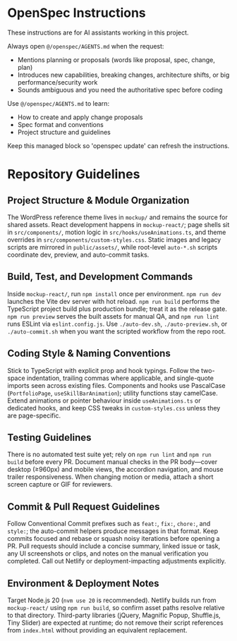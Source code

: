 <!-- OPENSPEC:START -->
# OpenSpec Instructions

These instructions are for AI assistants working in this project.

Always open `@/openspec/AGENTS.md` when the request:
- Mentions planning or proposals (words like proposal, spec, change, plan)
- Introduces new capabilities, breaking changes, architecture shifts, or big performance/security work
- Sounds ambiguous and you need the authoritative spec before coding

Use `@/openspec/AGENTS.md` to learn:
- How to create and apply change proposals
- Spec format and conventions
- Project structure and guidelines

Keep this managed block so 'openspec update' can refresh the instructions.

<!-- OPENSPEC:END -->

# Repository Guidelines

## Project Structure & Module Organization
The WordPress reference theme lives in `mockup/` and remains the source for shared assets. React development happens in `mockup-react/`; page shells sit in `src/components/`, motion logic in `src/hooks/useAnimations.ts`, and theme overrides in `src/components/custom-styles.css`. Static images and legacy scripts are mirrored in `public/assets/`, while root-level `auto-*.sh` scripts coordinate dev, preview, and auto-commit tasks.

## Build, Test, and Development Commands
Inside `mockup-react/`, run `npm install` once per environment. `npm run dev` launches the Vite dev server with hot reload. `npm run build` performs the TypeScript project build plus production bundle; treat it as the release gate. `npm run preview` serves the built assets for manual QA, and `npm run lint` runs ESLint via `eslint.config.js`. Use `./auto-dev.sh`, `./auto-preview.sh`, or `./auto-commit.sh` when you want the scripted workflow from the repo root.

## Coding Style & Naming Conventions
Stick to TypeScript with explicit prop and hook typings. Follow the two-space indentation, trailing commas where applicable, and single-quote imports seen across existing files. Components and hooks use PascalCase (`PortfolioPage`, `useSkillBarAnimation`); utility functions stay camelCase. Extend animations or pointer behaviour inside `useAnimations.ts` or dedicated hooks, and keep CSS tweaks in `custom-styles.css` unless they are page-specific.

## Testing Guidelines
There is no automated test suite yet; rely on `npm run lint` and `npm run build` before every PR. Document manual checks in the PR body—cover desktop (≥960px) and mobile views, the accordion navigation, and mouse trailer responsiveness. When changing motion or media, attach a short screen capture or GIF for reviewers.

## Commit & Pull Request Guidelines
Follow Conventional Commit prefixes such as `feat:`, `fix:`, `chore:`, and `style:`; the auto-commit helpers produce messages in that format. Keep commits focused and rebase or squash noisy iterations before opening a PR. Pull requests should include a concise summary, linked issue or task, any UI screenshots or clips, and notes on the manual verification you completed. Call out Netlify or deployment-impacting adjustments explicitly.

## Environment & Deployment Notes
Target Node.js 20 (`nvm use 20` is recommended). Netlify builds run from `mockup-react/` using `npm run build`, so confirm asset paths resolve relative to that directory. Third-party libraries (jQuery, Magnific Popup, Shuffle.js, Tiny Slider) are expected at runtime; do not remove their script references from `index.html` without providing an equivalent replacement.
